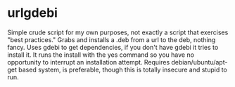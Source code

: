 # urlgdebi
Simple crude script for my own purposes, not exactly a script that exercises "best practices." 
Grabs and installs a .deb from a url to the deb, nothing fancy.
Uses gdebi to get dependencies, if you don't have gdebi it tries to install it.
It runs the install with the yes command so you have no opportunity to interrupt an installation attempt.
Requires debian/ubuntu/apt-get based system, is preferable, though this is totally insecure and stupid to run.
